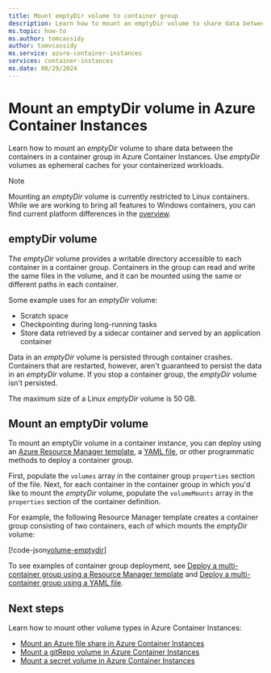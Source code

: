```yaml
---
title: Mount emptyDir volume to container group
description: Learn how to mount an emptyDir volume to share data between the containers in a container group in Azure Container Instances
ms.topic: how-to
ms.author: tomcassidy
author: tomvcassidy
ms.service: azure-container-instances
services: container-instances
ms.date: 08/29/2024
---
```


# Mount an emptyDir volume in Azure Container Instances

Learn how to mount an *emptyDir* volume to share data between the containers in a container group in Azure Container Instances. Use *emptyDir* volumes as ephemeral caches for your containerized workloads.

> [!NOTE]
> Mounting an *emptyDir* volume is currently restricted to Linux containers. While we are working to bring all features to Windows containers, you can find current platform differences in the [overview](container-instances-overview.md#linux-and-windows-containers).

## emptyDir volume

The *emptyDir* volume provides a writable directory accessible to each container in a container group. Containers in the group can read and write the same files in the volume, and it can be mounted using the same or different paths in each container.

Some example uses for an *emptyDir* volume:

* Scratch space
* Checkpointing during long-running tasks
* Store data retrieved by a sidecar container and served by an application container

Data in an *emptyDir* volume is persisted through container crashes. Containers that are restarted, however, aren't guaranteed to persist the data in an *emptyDir* volume. If you stop a container group, the *emptyDir* volume isn't persisted.

The maximum size of a Linux *emptyDir* volume is 50 GB.

## Mount an emptyDir volume

To mount an emptyDir volume in a container instance, you can deploy using an [Azure Resource Manager template](/azure/templates/microsoft.containerinstance/containergroups), a [YAML file](container-instances-reference-yaml.md), or other programmatic methods to deploy a container group.

First, populate the `volumes` array in the container group `properties` section of the file. Next, for each container in the container group in which you'd like to mount the *emptyDir* volume, populate the `volumeMounts` array in the `properties` section of the container definition.

For example, the following Resource Manager template creates a container group consisting of two containers, each of which mounts the *emptyDir* volume:

<!-- https://github.com/Azure/azure-docs-json-samples/blob/master/container-instances/aci-deploy-volume-emptydir.json -->
[!code-json[volume-emptydir](~/resourcemanager-templates/container-instances/aci-deploy-volume-emptydir.json)]

To see examples of container group deployment, see [Deploy a multi-container group using a Resource Manager template](container-instances-multi-container-group.md) and [Deploy a multi-container group using a YAML file](container-instances-multi-container-yaml.md).

## Next steps

Learn how to mount other volume types in Azure Container Instances:

* [Mount an Azure file share in Azure Container Instances](container-instances-volume-azure-files.md)
* [Mount a gitRepo volume in Azure Container Instances](container-instances-volume-gitrepo.md)
* [Mount a secret volume in Azure Container Instances](container-instances-volume-secret.md)
